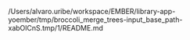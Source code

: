 /Users/alvaro.uribe/workspace/EMBER/library-app-yoember/tmp/broccoli_merge_trees-input_base_path-xabOlCnS.tmp/1/README.md